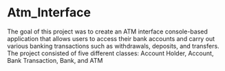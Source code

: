 # Atm_Interface

The goal of this project was to create an ATM interface console-based application that allows 
users to access their bank accounts and carry out various banking transactions such as 
withdrawals, deposits, and transfers. The project consisted of five different classes: Account 
Holder, Account, Bank Transaction, Bank, and ATM

